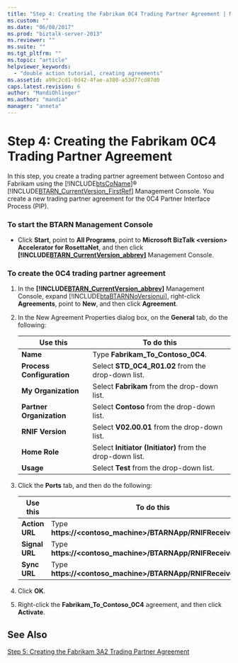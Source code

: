 ```yaml
---
title: "Step 4: Creating the Fabrikam 0C4 Trading Partner Agreement | Microsoft Docs"
ms.custom: ""
ms.date: "06/08/2017"
ms.prod: "biztalk-server-2013"
ms.reviewer: ""
ms.suite: ""
ms.tgt_pltfrm: ""
ms.topic: "article"
helpviewer_keywords: 
  - "double action tutorial, creating agreements"
ms.assetid: a99c2cd1-0d42-4fae-a380-a53d77cd87d0
caps.latest.revision: 6
author: "MandiOhlinger"
ms.author: "mandia"
manager: "anneta"
---
```

# Step 4: Creating the Fabrikam 0C4 Trading Partner Agreement
In this step, you create a trading partner agreement between Contoso and Fabrikam using the [!INCLUDE[btsCoName](../../includes/btsconame-md.md)]® [!INCLUDE[BTARN_CurrentVersion_FirstRef](../../includes/btarn-currentversion-firstref-md.md)] Management Console. You create a new trading partner agreement for the 0C4 Partner Interface Process (PIP).  
  
### To start the BTARN Management Console  
  
-   Click **Start**, point to **All Programs**, point to **Microsoft BizTalk \<version> Accelerator for RosettaNet**, and then click **[!INCLUDE[BTARN_CurrentVersion_abbrev](../../includes/btarn-currentversion-abbrev-md.md)]** Management Console.  
  
### To create the 0C4 trading partner agreement  
  
1.  In the **[!INCLUDE[BTARN_CurrentVersion_abbrev](../../includes/btarn-currentversion-abbrev-md.md)]** Management Console, expand [!INCLUDE[btaBTARNNoVersionui](../../includes/btabtarnnoversionui-md.md)], right-click **Agreements**, point to **New**, and then click **Agreement**.  
  
2.  In the New Agreement Properties dialog box, on the **General** tab, do the following:  
  
    |Use this|To do this|  
    |--------------|----------------|  
    |**Name**|Type **Fabrikam_To_Contoso_0C4**.|  
    |**Process Configuration**|Select **STD_0C4_R01.02** from the drop-down list.|  
    |**My Organization**|Select **Fabrikam** from the drop-down list.|  
    |**Partner Organization**|Select **Contoso** from the drop-down list.|  
    |**RNIF Version**|Select **V02.00.01** from the drop-down list.|  
    |**Home Role**|Select **Initiator (Initiator)** from the drop-down list.|  
    |**Usage**|Select **Test** from the drop-down list.|  
  
3.  Click the **Ports** tab, and then do the following:  
  
    |Use this|To do this|  
    |--------------|----------------|  
    |**Action URL**|Type **https://<contoso_machine>/BTARNApp/RNIFReceive.aspx**.|  
    |**Signal URL**|Type **https://<contoso_machine>/BTARNApp/RNIFReceive.aspx**.|  
    |**Sync URL**|Type **https://<contoso_machine>/BTARNApp/RNIFReceive.aspx**.|  
  
4.  Click **OK**.  
  
5.  Right-click the **Fabrikam_To_Contoso_0C4** agreement, and then click **Activate**.  
  
## See Also  
 [Step 5: Creating the Fabrikam 3A2 Trading Partner Agreement](../../adapters-and-accelerators/accelerator-rosettanet/step-5-creating-the-fabrikam-3a2-trading-partner-agreement.md)